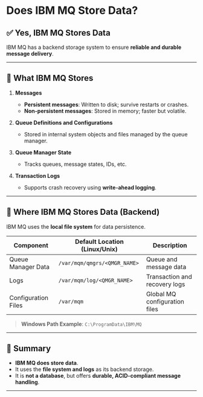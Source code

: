 
# Does IBM MQ Store Data?

## ✅ Yes, IBM MQ Stores Data

IBM MQ has a backend storage system to ensure **reliable and durable message delivery**.

---

## 🔧 What IBM MQ Stores

1. **Messages**
   - **Persistent messages**: Written to disk; survive restarts or crashes.
   - **Non-persistent messages**: Stored in memory; faster but volatile.

2. **Queue Definitions and Configurations**
   - Stored in internal system objects and files managed by the queue manager.

3. **Queue Manager State**
   - Tracks queues, message states, IDs, etc.

4. **Transaction Logs**
   - Supports crash recovery using **write-ahead logging**.

---

## 💾 Where IBM MQ Stores Data (Backend)

IBM MQ uses the **local file system** for data persistence.

| Component            | Default Location (Linux/Unix)             | Description                              |
|---------------------|--------------------------------------------|------------------------------------------|
| Queue Manager Data  | `/var/mqm/qmgrs/<QMGR_NAME>`               | Queue and message data                   |
| Logs                | `/var/mqm/log/<QMGR_NAME>`                 | Transaction and recovery logs            |
| Configuration Files | `/var/mqm`                                 | Global MQ configuration files            |

> **Windows Path Example**: `C:\ProgramData\IBM\MQ`

---

## 🧠 Summary

- **IBM MQ does store data**.
- It uses the **file system and logs** as its backend storage.
- It is **not a database**, but offers **durable, ACID-compliant message handling**.

---


